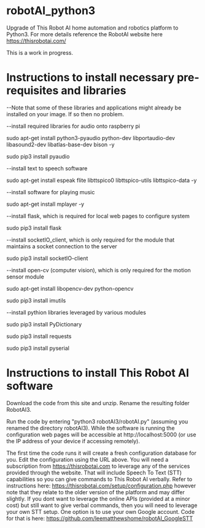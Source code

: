 # robotAI_python3
Upgrade of This Robot AI home automation and robotics platform to Python3. For more details reference the RobotAI website here https://thisrobotai.com/

This is a work in progress. 


# Instructions to install necessary pre-requisites and libraries

--Note that some of these libraries and applications might already be installed on your image. If so then no problem.

--install required libraries for audio onto raspberry pi

sudo apt-get install python3-pyaudio python-dev libportaudio-dev libasound2-dev libatlas-base-dev bison -y

sudo pip3 install pyaudio

--install text to speech software 

sudo apt-get install espeak flite libttspico0 libttspico-utils libttspico-data -y

--install software for playing music

sudo apt-get install mplayer -y

--install flask, which is required for local web pages to configure system

sudo pip3 install flask

--install socketIO_client, which is only required for the module that maintains a socket connection to the server

sudo pip3 install socketIO-client

--install open-cv (computer vision), which is only required for the motion sensor module

sudo apt-get install libopencv-dev python-opencv

sudo pip3 install imutils

--install pythion libraries leveraged by various modules

sudo pip3 install PyDictionary

sudo pip3 install requests  

sudo pip3 install pyserial   

# Instructions to install This Robot AI software

Download the code from this site and unzip. Rename the resulting folder RobotAI3.

Run the code by entering  "python3 robotAI3/robotAI.py" (assuming you renamed the directory robotAI3). While the software is running the configuration web pages will be accessible at http://localhost:5000 (or use the IP address of your device if accessing remotely).  

The first time the code runs it will create a fresh configuration database for you. Edit the configuration using the URL above. You will need a subscription from https://thisrobotai.com to leverage any of the services provided through the website. That will include Speech To Text (STT) capabilities so you can give commands to This Robot AI verbally. Refer to instructions here: https://thisrobotai.com/setup/configuration.php however note that they relate to the older version of the platform and may differ slightly. If you dont want to leverage the online APIs (provided at a minor cost) but still want to give verbal commands, then you will need to leverage your own STT setup. One option is to use your own Google account. Code for that is here: https://github.com/leematthewshome/robotAI_GoogleSTT 










